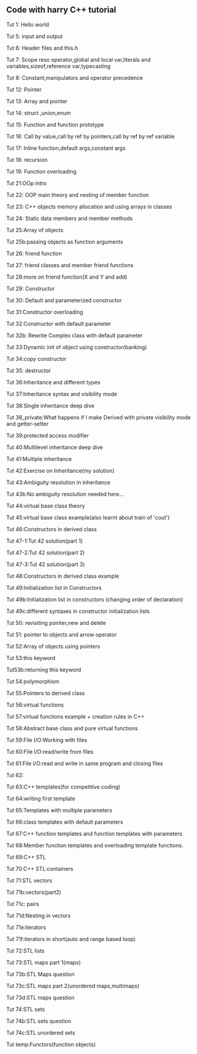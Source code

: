 ## Code with harry C++ tutorial

Tut 1: Hello world

Tut 5: input and output

Tut 6: Header files and this.h

Tut 7: Scope reso operator,global and local var,literals and variables,sizeof,reference var,typecasting

Tut 8: Constant,manipulators and operator precedence

Tut 12: Pointer

Tut 13: Array and pointer

Tut 14: struct ,union,enum

Tut 15: Function and function prototype

Tut 16: Call by value,call by ref by pointers,call by ref by ref variable

Tut 17: Inline function,default args,constant args

Tut 18: recursion

Tut 19: Function overloading

Tut 21:OOp intro

Tut 22: OOP main theory and nesting of member function

Tut 23: C++ objects memory allocation and using arrays in classes

Tut 24: Static data members and member methods

Tut 25:Array of objects

Tut 25b:passing objects as function arguments

Tut 26: friend function

Tut 27: friend classes and member friend functions

Tut 28:more on friend function(X and Y and add)

Tut 29: Constructor

Tut 30: Default and parameterized constructor

Tut 31:Constructor overloading

Tut 32:Constructor with default parameter

Tut 32b: Rewrite Complex class with default parameter

Tut 33:Dynamic init of object using constructor(banking)

Tut 34:copy constructor

Tut 35: destructor

Tut 36:Inheritance and different types

Tut 37:Inheritance syntax and visibility mode

Tut 38:Single inheritance deep dive 

Tut 38_private:What happens if I make Derived with private visibility mode and getter-setter

Tut 39:protected access modifier

Tut 40:Multilevel inheritance deep dive

Tut 41:Multiple inheritance 

Tut 42:Exercise on Inheritance(my solution)

Tut 43:Ambiguity resolution in inheritance

Tut 43b:No ambiguity resolution needed here...

Tut 44:virtual base class theory

Tut 45:virtual base class example(also learnt about train of 'cout')

Tut 46:Constructors in derived class

Tut 47-1:Tut 42 solution(part 1)

Tut 47-2:Tut 42 solution(part 2)

Tut 47-3:Tut 42 solution(part 3)

Tut 48:Constructors in derived class example

Tut 49:Initialization list in Constructors

Tut 49b:Initialization list in constructors (changing order of declaration)

Tut 49c:different syntaxes in constructor initialization lists

Tut 50: revisiting pointer,new and delete

Tut 51: pointer to objects and arrow operator

Tut 52:Array of objects using pointers

Tut 53:this keyword

Tut53b:returning this keyword 

Tut 54:polymorphism

Tut 55:Pointers to derived class

Tut  56:virtual functions

Tut 57:virtual functions example + creation rules in C++

Tut 58:Abstract base class and pure virtual functions

Tut 59:File I/O:Working with files

Tut 60:File I/O:read/write from files

Tut 61:File I/O:read and write in same program and closing files

Tut 62:

Tut 63:C++ templates(for competitive coding)

Tut 64:writing first template

Tut 65:Templates with multiple parameters

Tut 66:class templates with default parameters

Tut 67:C++ function templates and function templates with parameters

Tut 68:Member function templates and overloading template functions.

Tut 69:C++ STL

Tut 70:C++ STL:containers

Tut 71:STL vectors

Tut 71b:vectors(part2)

Tut 71c: pairs

Tut 71d:Nesting in vectors

Tut 71e:iterators

Tut 71f:iterators in short(auto and range based loop)

Tut 72:STL lists

Tut 73:STL maps part 1(maps)

Tut 73b:STL Maps question

Tut 73c:STL maps part 2(unordered maps,multimaps)

Tut 73d:STL maps question

Tut 74:STL sets

Tut 74b:STL sets question

Tut 74c:STL unordered sets

Tut temp:Functors(function objects)


